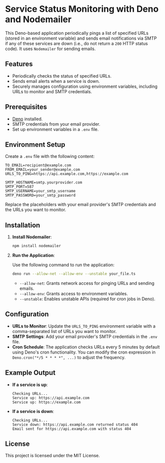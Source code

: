 # Service Status Monitoring with Deno and Nodemailer

This Deno-based application periodically pings a list of specified URLs (stored in an environment variable) and sends email notifications via SMTP if any of these services are down (i.e., do not return a `200` HTTP status code). It uses `Nodemailer` for sending emails.

## Features

- Periodically checks the status of specified URLs.
- Sends email alerts when a service is down.
- Securely manages configuration using environment variables, including URLs to monitor and SMTP credentials.

## Prerequisites

- [Deno](https://deno.land/) installed.
- SMTP credentials from your email provider.
- Set up environment variables in a `.env` file.

## Environment Setup

Create a `.env` file with the following content:

```env
TO_EMAIL=recipient@example.com
FROM_EMAIL=your_sender@example.com
URLS_TO_PING=https://api.example.com,https://example.com

SMTP_HOSTNAME=smtp.yourprovider.com
SMTP_PORT=587
SMTP_USERNAME=your_smtp_username
SMTP_PASSWORD=your_smtp_password
```

Replace the placeholders with your email provider's SMTP credentials and the URLs you want to monitor.

## Installation

1. **Install Nodemailer**:
   ```bash
   npm install nodemailer
   ```

2. **Run the Application**:

   Use the following command to run the application:

   ```bash
   deno run --allow-net --allow-env --unstable your_file.ts
   ```

   - `--allow-net`: Grants network access for pinging URLs and sending emails.
   - `--allow-env`: Grants access to environment variables.
   - `--unstable`: Enables unstable APIs (required for cron jobs in Deno).

## Configuration

- **URLs to Monitor**: Update the `URLS_TO_PING` environment variable with a comma-separated list of URLs you want to monitor.
- **SMTP Settings**: Add your email provider's SMTP credentials in the `.env` file.
- **Cron Schedule**: The application checks URLs every 5 minutes by default using Deno's cron functionality. You can modify the cron expression in `Deno.cron("*/5 * * * *", ...)` to adjust the frequency.

## Example Output

- **If a service is up**:
  ```
  Checking URLs...
  Service up: https://api.example.com
  Service up: https://example.com
  ```

- **If a service is down**:
  ```
  Checking URLs...
  Service down: https://api.example.com returned status 404
  Email sent for https://api.example.com with status 404
  ```

## License

This project is licensed under the MIT License.
